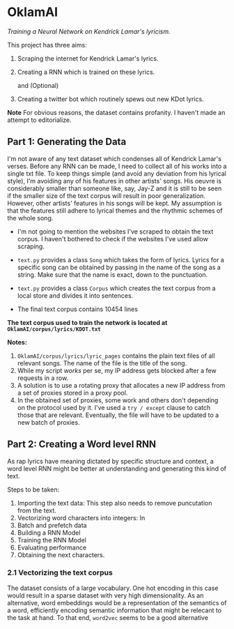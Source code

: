# **OklamAI**
_Training a Neural Network on Kendrick Lamar's lyricism._

This project has three aims:

1. Scraping the internet for Kendrick Lamar's lyrics. 
2. Creating a RNN which is trained on these lyrics.

    and (Optional) 
3. Creating a twitter bot which routinely spews out new KDot lyrics.


**Note** For obvious reasons, the dataset contains profanity. I haven't made an attempt to editorialize. 


## **Part 1: Generating the Data**
I'm not aware of any text dataset which condenses all of Kendrick Lamar's verses. Before any RNN can be made, I need to collect all of his works into a single txt file. To keep things simple (and avoid any deviation from his lyrical style), I'm avoiding any of his features in other artists' songs. His oeuvre is considerably smaller than someone like, say, Jay-Z and it is still to be seen if the smaller size of the text corpus will result in poor  generalization. However, other artists' features in his songs will be kept. My assumption is that the features still adhere to lyrical themes and the rhythmic schemes of the whole song. 

* I'm not going to mention the websites I've scraped to obtain the text corpus. I haven't bothered to check if the websites I've used allow scraping.

* `text.py` provides a class `Song` which takes the form of lyrics. Lyrics for a specific song can be obtained by passing in the name of the song as a string. Make sure that the name is exact, down to the punctuation.
* `text.py` provides a class `Corpus` which creates the text corpus from a local store and divides it into sentences.

* The final text corpus contains 10454 lines 

**The text corpus used to train the network is located at `OklamAI/corpus/lyrics/KDOT.txt`**


**Notes:**
1. `OklamAI/corpus/lyrics/lyric_pages` contains the plain text files of all relevant songs. The name of the file is the title of the song.  
2. While my script _works_ per se, my IP address gets blocked after a few requests in a row. 
3. A solution is to use a rotating proxy that allocates a new IP address from a set of proxies stored in a proxy pool.
4. In the obtained set of proxies, some work and others don't depending on the protocol used by it. I've used a `try / except` clause to catch those that are relevant. Eventually, the file will have to be updated to a new batch of proxies.
   
## **Part 2: Creating a Word level RNN**
As rap lyrics have meaning dictated by specific structure and context, a word level RNN might be better at understanding and generating this kind of text.


Steps to be taken:

1. Importing the text data: This step also needs to remove puncutation from the text.
2. Vectorizing word characters into integers: In 
3. Batch and prefetch data
4. Building a RNN Model 
5. Training the RNN Model
6. Evaluating performance
7. Obtaining the next characters. 


### **2.1 Vectorizing the text corpus**
The dataset consists of a large vocabulary. One hot encoding in this case would result in a sparse dataset with very high dimensionality. As an alternative, word embeddings would be a representation of the semantics of a word, efficiently encoding semantic information that might be relecant to the task at hand. 
To that end, `word2vec` seems to be a good alternative


